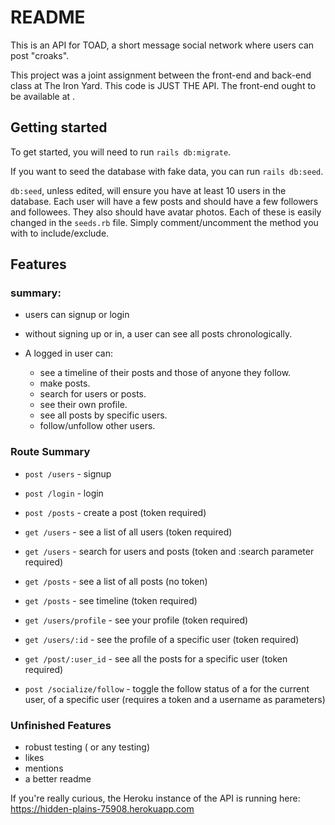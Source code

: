 # README

This is an API for TOAD, a short message social network where users can post "croaks".

This project was a joint assignment between the front-end and back-end class at The Iron Yard. This code is JUST THE API. The front-end ought to be available at .

## Getting started

To get started, you will need to run `rails db:migrate`.

If you want to seed the database with fake data, you can run `rails db:seed`.

`db:seed`, unless edited, will ensure you have at least 10 users in the database. Each user will have a few posts and should have a few followers and followees. They also should have avatar photos. Each of these is easily changed in the `seeds.rb` file. Simply comment/uncomment the method you with to include/exclude.

## Features

### summary:

- users can signup or login
- without signing up or in, a user can see all posts chronologically.
- A logged in user can:

  - see a timeline of their posts and those of anyone they follow.
  - make posts.
  - search for users or posts.
  - see their own profile.
  - see all posts by specific users.
  - follow/unfollow other users.

### Route Summary

- `post /users` - signup

- `post /login` - login

- `post /posts` - create a post (token required)

- `get /users` - see a list of all users (token required)

- `get /users` - search for users and posts (token and :search parameter required)

- `get /posts` - see a list of all posts (no token)

- `get /posts` - see timeline (token required)

- `get /users/profile` - see your profile (token required)

- `get /users/:id` - see the profile of a specific user (token required)

- `get /post/:user_id` - see all the posts for a specific user (token required)

- `post /socialize/follow` - toggle the follow status of a for the current user, of a specific user (requires a token and a username as parameters)

### Unfinished Features

- robust testing ( or any testing)
- likes
- mentions
- a better readme

If you're really curious, the Heroku instance of the API is running here: <https://hidden-plains-75908.herokuapp.com>

<!-- ### Signup Route: `post` request to `/users` Requires: - username - password - first_name - last_name - email Success returns the created user in JSON with a token. Failure returns errors. messages. ### Login Route: `post` request to `/login` Requires: - username - password Success returns the user in JSON with a token. Failure returns an error message. For loggout, front-end simply needs to clear the token. ### Timeline Route: `get` request to `/posts` with a token, returns the timeline. without a token, returns all posts. each post includes the message, username, and photo_url (avatar). ### Posts Route: ### Profile/Other users ### Search ### Follow/Unfollow -->
